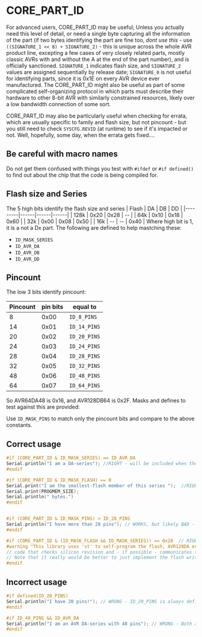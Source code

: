 # CORE_PART_ID
For advanced users, CORE_PART_ID may be useful; Unless you actually need this level of detail, or need a single byte capturing all the information of the part (if two bytes identifying the part are fine too, *dont use this* - use `((SIGNATURE_1 << 8) + SIGNATURE_2)` - this is unique across the whole AVR product line, excepting a few cases of very closely related parts, mostly classic AVRs with and without the A at the end of the part number), and is officially sanctioned. `SIGNATURE_1` indicates flash size, and `SIGNATURE_2` values are assigned sequentially by release date; `SIGNATURE_0` is not useful for identifying parts, since it is 0x1E on every AVR device ever manufactured. The CORE_PART_ID might also be useful as part of some complicated self-organizing protocol in which parts must describe their hardware to other 8-bit AVR with similarly constrained resources, likely over a low bandwidth connection of some sort.

CORE_PART_ID may also be particularly useful when checking for errata, which are usually specific to family and flash size, but not pincount - but you still need to check `SYSCFG.REVID` (at runtime) to see if it's impacted or not. Well, hopefully, some day, when the errata gets fixed....

## Be careful with macro names
Do not get them confused with things you test with `#ifdef` or `#if defined()` to find out about the chip that the code is being compiled for.

## Flash size and Series
The 5 high bits identify the flash size and series
| Flash   |  DA  |  DB  |  DD  |
|---------|------|------|------|
|    128k | 0x20 | 0x28 |  --  |
|     64k | 0x10 | 0x18 | 0x60 |
|     32k | 0x00 | 0x08 | 0x50 |
|     16k |  --  |  --  | 0x40 |
Where high bit is 1, it is a not a Dx part.
The following are defined to help mastching these:
* `ID_MASK_SERIES`
* `ID_AVR_DA`
* `ID_AVR_DB`
* `ID_AVR_DD`

## Pincount
The low 3 bits identify pincount:

| Pincount | pin bits |        equal to |
|----------|----------|-----------------|
|  8       |     0x00 |     `ID_8_PINS` |
| 14       |     0x01 |    `ID_14_PINS` |
| 20       |     0x02 |    `ID_20_PINS` |
| 24       |     0x03 |    `ID_24_PINS` |
| 28       |     0x04 |    `ID_28_PINS` |
| 32       |     0x05 |    `ID_32_PINS` |
| 48       |     0x06 |    `ID_48_PINS` |
| 64       |     0x07 |    `ID_64_PINS` |
So AVR64DA48 is 0x16, and AVR128DB64 is 0x2F. Masks and defines to test against this are provided:

Use `ID_MASK_PINS` to match only the pincount bits and compare to the above constants.

## Correct usage
```c++
#if (CORE_PART_ID & ID_MASK_SERIES) == ID_AVR_DA
Serial.println("I am a DA-series"); //RIGHT - will be included when the series ID bits are equal to ID_AVR_DA (which happens to be 0b000).
#endif

#if (CORE_PART_ID & ID_MASK_FLASH) == 0
Serial.print("I am the smallest-flash member of this series ");  //RIGHT - will be included when the flash bits are 0, indicating the smallest available version of the part.
Serial.print(PROGMEM_SIZE);
Serial.println(" bytes.")
#endif


#if (CORE_PART_ID & ID_MASK_PINS) > ID_28_PINS
Serial.println("I have more than 28 pins"); // WORKS, but likely BAD - You should probably test  the number of I/O pins with NUM_DIGITAL_PINS, which works on all cores, classic or modern.
#endif

#if (CORE_PART_ID & (ID_MASK_FLASH && ID_MASK_SERIES)) == 0x20  // RIGHT - checking
#warning "This library uses 'st' to self-program the flash, AVR128DA errata mean that on the A8 silicon revision, the BOOTCODE section is mirrored across all flash sections, writes to the first page(s) in a flash section will fail on these devices. Silicon revision can only be detected at runtime."
// code that checks silicon revision and - if possible - communicates that the hardware is unsupported.
// Note that it really would be better to just implement the flash writing with SPM instead of ST, which is not effected by that bug.
#endif
```

## Incorrect usage
```c++
#if defined(ID_20_PINS)
Serial.println("I have 20 pins!"); // WRONG - ID_20_PINS is always defined as 0x02.
#endif

#if ID_48_PINS && ID_AVR_DA
Serial.println("I am an AVR DA-series with 48 pins"); // WRONG - Both are always defined,  ID_48_PINS as 0x06, and ID_AVR_DA as 0.
#endif
```
